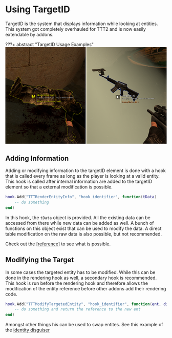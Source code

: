 # Using TargetID

TargetID is the system that displays information while looking at entities. This system got completely overhauled for TTT2 and is now easily extendable by addons.

???+ abstract "TargetID Usage Examples"
    ![Icon Padding](../../assets/images/article/targetid.png)

## Adding Information

Adding or modifying information to the targetID element is done with a hook that is called every frame as long as the player is looking at a valid entity. This hook is called after internal information are added to the targetID element so that a external modification is possible.

```lua
hook.Add("TTTRenderEntityInfo", "hook_identifier", function(tData)
    -- do something
end)
```

In this hook, the `tData` object is provided. All the existing data can be accessed from there while new data can be added as well. A bunch of functions on this object exist that can be used to modify the data. A direct table modification on the raw data is also possible, but not recommended. 

Check out the [[reference]](https://github.com/TTT-2/TTT2/blob/master/gamemodes/terrortown/gamemode/client/cl_target_data.lua) to see what is possible.

## Modifying the Target

In some cases the targeted entity has to be modified. While this can be done in the rendering hook as well, a secondary hook is recommended. This hook is run before the rendering hook and therefore allows the modification of the entity reference before other addons add their rendering code.

```lua
hook.Add("TTTModifyTargetedEntity", "hook_identifier", function(ent, distance)
    -- do something and return the reference to the new ent
end)
```

Amongst other things his can be used to swap entites. See this example of the [identity disguiser](https://github.com/TTT-2/ttt2-wep_identity_disguiser/blob/master/gamemodes/terrortown/entities/weapons/weapon_ttt_identity_disguiser.lua)
